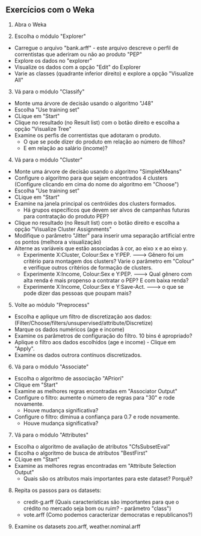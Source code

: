 ## Exercícios com o Weka

1. Abra o Weka

2. Escolha o módulo "Explorer"
- Carregue o arquivo "bank.arff" - este arquivo descreve o perfil de correntistas que aderiram ou não ao produto "PEP"
- Explore os dados no "explorer"
- Visualize os dados com a opção "Edit" do Explorer
- Varie as classes (quadrante inferior direito) e explore a opção "Visualize All"

3. Vá para o módulo "Classify"
- Monte uma árvore de decisão usando o algoritmo "J48"
- Escolha "Use training set"
- CLique em "Start"
- Clique no resultado (no Result list) com o botão direito e escolha a opção "Visualize Tree"
- Examine os perfis de correntistas que adotaram o produto.
	- O que se pode dizer do produto em relação ao número de filhos?
	- E em relação ao salário (income)?

4. Vá para o módulo "Cluster"
- Monte uma árvore de decisão usando o algoritmo "SimpleKMeans"
- Configure o algoritmo para que sejam encontrados 4 clusters (Configure clicando em cima do nome do algoritmo em "Choose")
- Escolha "Use training set"
- CLique em "Start"
- Examine na janela principal os centróides dos clusters formados. 
	- Há grupos específicos que devem ser alvos de campanhas futuras para contratação do produto PEP?
- Clique no resultado (no Result list) com o botão direito e escolha a opção "Visualize Cluster Assignments"
- Modifique o parâmetro "Jitter" para inserir uma separação artificial entre os pontos (melhora a visualização)
- Alterne as variáveis que estão associadas à cor, ao eixo x e ao eixo y.
	- Experimente X:Cluster, Colour:Sex e Y:PEP. ---> Gênero foi um critério para montagem dos clusters?
							  Varie o parâmetro em "Colour" e verifique outros critérios de formação de clusters.
	- Experimente X:Income, Colour:Sex e Y:PEP.  ---> Qual gênero com alta renda é mais propenso a contratar o PEP? E com baixa renda?
	- Experimente X:Income, Colour:Sex e Y:Save-Act.  ---> o que se pode dizer das pessoas que poupam mais?

5. Volte ao módulo "Preprocess"
- Escolha e aplique um filtro de discretização aos dados: (Filter/Choose/filters/unsupervised/attribute/Discretize)
- Marque os dados numéricos (age e income)
- Examine os parâmetros de configuração do filtro. 10 bins é apropriado?
- Aplique o filtro aos dados escolhidos (age e income) - Clique em "Apply".
- Examine os dados outrora contínuos discretizados.

6. Vá para o módulo "Associate"
- Escolha o algoritmo de associação "APriori"
- Clique em "Start"
- Examine as melhores regras encontradas em "Associator Output"
- Configure o filtro: aumente o número de regras para "30" e rode novamente. 
	- Houve mudança significativa? 
- Configure o filtro: diminua a confiança para 0.7 e rode novamente.
	- Houve mudança significativa?

7. Vá para o módulo "Attributes"
- Escolha o algoritmo de avaliação de atributos "CfsSubsetEval"
- Escolha o algoritmo de busca de atributos "BestFirst"
- CLique em "Start"
- Examine as melhores regras encontradas em "Attribute Selection Output"
	- Quais são os atributos mais importantes para este dataset? Porquê?

8. Repita os passos para os datasets: 
	- credit-g.arff (Quais características são importantes para que o crédito no mercado seja bom ou ruim? - parâmetro "class") 
	- vote.arff (Como podemos caracterizar democratas e republicanos?)

9. Examine os datasets zoo.arff, weather.nominal.arff
